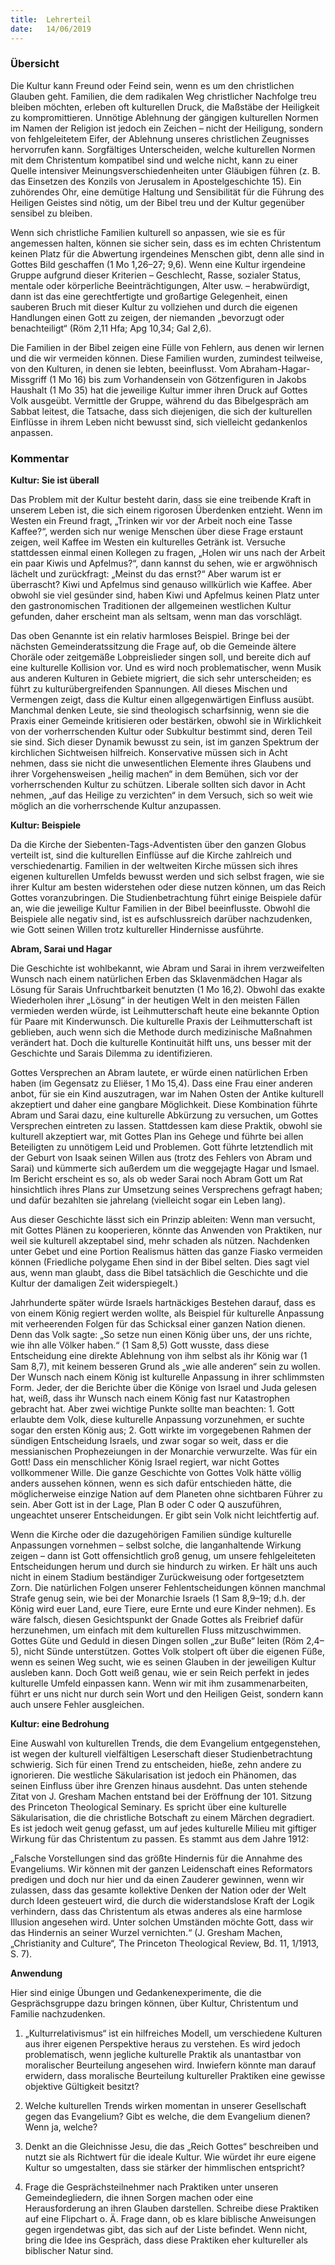 ```yaml
---
title:  Lehrerteil
date:   14/06/2019
---
```


### Übersicht

Die Kultur kann Freund oder Feind sein, wenn es um den christlichen Glauben geht. Familien, die dem radikalen Weg christlicher Nachfolge treu bleiben möchten, erleben oft kulturellen Druck, die Maßstäbe der Heiligkeit zu kompromittieren. Unnötige Ablehnung der gängigen kulturellen Normen im Namen der Religion ist jedoch ein Zeichen – nicht der Heiligung, sondern von fehlgeleitetem Eifer, der Ablehnung unseres christlichen Zeugnisses hervorrufen kann. Sorgfältiges Unterscheiden, welche kulturellen Normen mit dem Christentum kompatibel sind und welche nicht, kann zu einer Quelle intensiver Meinungsverschiedenheiten unter Gläubigen führen (z. B. das Einsetzen des Konzils von Jerusalem in Apostelgeschichte 15). Ein zuhörendes Ohr, eine demütige Haltung und Sensibilität für die Führung des Heiligen Geistes sind nötig, um der Bibel treu und der Kultur gegenüber sensibel zu bleiben.

Wenn sich christliche Familien kulturell so anpassen, wie sie es für angemessen halten, können sie sicher sein, dass es im echten Christentum keinen Platz für die Abwertung irgendeines Menschen gibt, denn alle sind in Gottes Bild geschaffen (1 Mo 1,26–27; 9,6). Wenn eine Kultur irgendeine Gruppe aufgrund dieser Kriterien – Geschlecht, Rasse, sozialer Status, mentale oder körperliche Beeinträchtigungen, Alter usw. – herabwürdigt, dann ist das eine gerechtfertigte und großartige Gelegenheit, einen sauberen Bruch mit dieser Kultur zu vollziehen und durch die eigenen Handlungen einen Gott zu zeigen, der niemanden „bevorzugt oder benachteiligt“ (Röm 2,11 Hfa; Apg 10,34; Gal 2,6).

Die Familien in der Bibel zeigen eine Fülle von Fehlern, aus denen wir lernen und die wir vermeiden können. Diese Familien wurden, zumindest teilweise, von den Kulturen, in denen sie lebten, beeinflusst. Vom Abraham-Hagar-Missgriff (1 Mo 16) bis zum Vorhandensein von Götzenfiguren in Jakobs Haushalt (1 Mo 35) hat die jeweilige Kultur immer ihren Druck auf Gottes Volk ausgeübt. Vermittle der Gruppe, während du das Bibelgespräch am Sabbat leitest, die Tatsache, dass sich diejenigen, die sich der kulturellen Einflüsse in ihrem Leben nicht bewusst sind, sich vielleicht gedankenlos anpassen.

### Kommentar

**Kultur: Sie ist überall**

Das Problem mit der Kultur besteht darin, dass sie eine treibende Kraft in unserem Leben ist, die sich einem rigorosen Überdenken entzieht. Wenn im Westen ein Freund fragt, „Trinken wir vor der Arbeit noch eine Tasse Kaffee?“, werden sich nur wenige Menschen über diese Frage erstaunt zeigen, weil Kaffee im Westen ein kulturelles Getränk ist. Versuche stattdessen einmal einen Kollegen zu fragen, „Holen wir uns nach der Arbeit ein paar Kiwis und Apfelmus?“, dann kannst du sehen, wie er argwöhnisch lächelt und zurückfragt: „Meinst du das ernst?“ Aber warum ist er überrascht? Kiwi und Apfelmus sind genauso willkürlich wie Kaffee. Aber obwohl sie viel gesünder sind, haben Kiwi und Apfelmus keinen Platz unter den gastronomischen Traditionen der allgemeinen westlichen Kultur gefunden, daher erscheint man als seltsam, wenn man das vorschlägt.

Das oben Genannte ist ein relativ harmloses Beispiel. Bringe bei der nächsten Gemeinderatssitzung die Frage auf, ob die Gemeinde ältere Choräle oder zeitgemäße Lobpreislieder singen soll, und bereite dich auf eine kulturelle Kollision vor. Und es wird noch problematischer, wenn Musik aus anderen Kulturen in Gebiete migriert, die sich sehr unterscheiden; es führt zu kulturübergreifenden Spannungen. All dieses Mischen und Vermengen zeigt, dass die Kultur einen allgegenwärtigen Einfluss ausübt. Manchmal denken Leute, sie sind theologisch scharfsinnig, wenn sie die Praxis einer Gemeinde kritisieren oder bestärken, obwohl sie in Wirklichkeit von der vorherrschenden Kultur oder Subkultur bestimmt sind, deren Teil sie sind. Sich dieser Dynamik bewusst zu sein, ist im ganzen Spektrum der kirchlichen Sichtweisen hilfreich. Konservative müssen sich in Acht nehmen, dass sie nicht die unwesentlichen Elemente ihres Glaubens und ihrer Vorgehensweisen „heilig machen“ in dem Bemühen, sich vor der vorherrschenden Kultur zu schützen. Liberale sollten sich davor in Acht nehmen, „auf das Heilige zu verzichten“ in dem Versuch, sich so weit wie möglich an die vorherrschende Kultur anzupassen.

**Kultur: Beispiele**

Da die Kirche der Siebenten-Tags-Adventisten über den ganzen Globus verteilt ist, sind die kulturellen Einflüsse auf die Kirche zahlreich und verschiedenartig. Familien in der weltweiten Kirche müssen sich ihres eigenen kulturellen Umfelds bewusst werden und sich selbst fragen, wie sie ihrer Kultur am besten widerstehen oder diese nutzen können, um das Reich Gottes voranzubringen. Die Studienbetrachtung führt einige Beispiele dafür an, wie die jeweilige Kultur Familien in der Bibel beeinflusste. Obwohl die Beispiele alle negativ sind, ist es aufschlussreich darüber nachzudenken, wie Gott seinen Willen trotz kultureller Hindernisse ausführte.

**Abram, Sarai und Hagar**

Die Geschichte ist wohlbekannt, wie Abram und Sarai in ihrem verzweifelten Wunsch nach einem natürlichen Erben das Sklavenmädchen Hagar als Lösung für Sarais Unfruchtbarkeit benutzten (1 Mo 16,2). Obwohl das exakte Wiederholen ihrer „Lösung“ in der heutigen Welt in den meisten Fällen vermieden werden würde, ist Leihmutterschaft heute eine bekannte Option für Paare mit Kinderwunsch. Die kulturelle Praxis der Leihmutterschaft ist geblieben, auch wenn sich die Methode durch medizinische Maßnahmen verändert hat. Doch die kulturelle Kontinuität hilft uns, uns besser mit der Geschichte und Sarais Dilemma zu identifizieren.

Gottes Versprechen an Abram lautete, er würde einen natürlichen Erben haben (im Gegensatz zu Eliëser, 1 Mo 15,4). Dass eine Frau einer anderen anbot, für sie ein Kind auszutragen, war im Nahen Osten der Antike kulturell akzeptiert und daher eine gangbare Möglichkeit. Diese Kombination führte Abram und Sarai dazu, eine kulturelle Abkürzung zu versuchen, um Gottes Versprechen eintreten zu lassen. Stattdessen kam diese Praktik, obwohl sie kulturell akzeptiert war, mit Gottes Plan ins Gehege und führte bei allen Beteiligten zu unnötigem Leid und Problemen. Gott führte letztendlich mit der Geburt von Isaak seinen Willen aus (trotz des Fehlers von Abram und Sarai) und kümmerte sich außerdem um die weggejagte Hagar und Ismael. Im Bericht erscheint es so, als ob weder Sarai noch Abram Gott um Rat hinsichtlich ihres Plans zur Umsetzung seines Versprechens gefragt haben; und dafür bezahlten sie jahrelang (vielleicht sogar ein Leben lang).

Aus dieser Geschichte lässt sich ein Prinzip ableiten: Wenn man versucht, mit Gottes Plänen zu kooperieren, könnte das Anwenden von Praktiken, nur weil sie kulturell akzeptabel sind, mehr schaden als nützen. Nachdenken unter Gebet und eine Portion Realismus hätten das ganze Fiasko vermeiden können (Friedliche polygame Ehen sind in der Bibel selten. Dies sagt viel aus, wenn man glaubt, dass die Bibel tatsächlich die Geschichte und die Kultur der damaligen Zeit widerspiegelt.)

Jahrhunderte später würde Israels hartnäckiges Bestehen darauf, dass es von einem König regiert werden wollte, als Beispiel für kulturelle Anpassung mit verheerenden Folgen für das Schicksal einer ganzen Nation dienen. Denn das Volk sagte: „So setze nun einen König über uns, der uns richte, wie ihn alle Völker haben.“ (1 Sam 8,5) Gott wusste, dass diese Entscheidung eine direkte Ablehnung von ihm selbst als ihr König war (1 Sam 8,7), mit keinem besseren Grund als „wie alle anderen“ sein zu wollen. Der Wunsch nach einem König ist kulturelle Anpassung in ihrer schlimmsten Form. Jeder, der die Berichte über die Könige von Israel und Juda gelesen hat, weiß, dass ihr Wunsch nach einem König fast nur Katastrophen gebracht hat. Aber zwei wichtige Punkte sollte man beachten: 1. Gott erlaubte dem Volk, diese kulturelle Anpassung vorzunehmen, er suchte sogar den ersten König aus; 2. Gott wirkte im vorgegebenen Rahmen der sündigen Entscheidung Israels, und zwar sogar so weit, dass er die messianischen Prophezeiungen in der Monarchie verwurzelte. Was für ein Gott! Dass ein menschlicher König Israel regiert, war nicht Gottes vollkommener Wille. Die ganze Geschichte von Gottes Volk hätte völlig anders aussehen können, wenn es sich dafür entschieden hätte, die möglicherweise einzige Nation auf dem Planeten ohne sichtbaren Führer zu sein. Aber Gott ist in der Lage, Plan B oder C oder Q auszuführen, ungeachtet unserer Entscheidungen. Er gibt sein Volk nicht leichtfertig auf.

Wenn die Kirche oder die dazugehörigen Familien sündige kulturelle Anpassungen vornehmen – selbst solche, die langanhaltende Wirkung zeigen – dann ist Gott offensichtlich groß genug, um unsere fehlgeleiteten Entscheidungen herum und durch sie hindurch zu wirken. Er hält uns auch nicht in einem Stadium beständiger Zurückweisung oder fortgesetztem Zorn. Die natürlichen Folgen unserer Fehlentscheidungen können manchmal Strafe genug sein, wie bei der Monarchie Israels (1 Sam 8,9–19; d.h. der König wird euer Land, eure Tiere, eure Ernte und eure Kinder nehmen). Es wäre falsch, diesen Gesichtspunkt der Gnade Gottes als Freibrief dafür herzunehmen, um einfach mit dem kulturellen Fluss mitzuschwimmen. Gottes Güte und Geduld in diesen Dingen sollen „zur Buße“ leiten (Röm 2,4–5), nicht Sünde unterstützen. Gottes Volk stolpert oft über die eigenen Füße, wenn es seinen Weg sucht, wie es seinen Glauben in der jeweiligen Kultur ausleben kann. Doch Gott weiß genau, wie er sein Reich perfekt in jedes kulturelle Umfeld einpassen kann. Wenn wir mit ihm zusammenarbeiten, führt er uns nicht nur durch sein Wort und den Heiligen Geist, sondern kann auch unsere Fehler ausgleichen.

**Kultur: eine Bedrohung**

Eine Auswahl von kulturellen Trends, die dem Evangelium entgegenstehen, ist wegen der kulturell vielfältigen Leserschaft dieser Studienbetrachtung schwierig. Sich für einen Trend zu entscheiden, hieße, zehn andere zu ignorieren. Die westliche Säkularisation ist jedoch ein Phänomen, das seinen Einfluss über ihre Grenzen hinaus ausdehnt. Das unten stehende Zitat von J. Gresham Machen entstand bei der Eröffnung der 101. Sitzung des Princeton Theological Seminary. Es spricht über eine kulturelle Säkularisation, die die christliche Botschaft zu einem Märchen degradiert. Es ist jedoch weit genug gefasst, um auf jedes kulturelle Milieu mit giftiger Wirkung für das Christentum zu passen. Es stammt aus dem Jahre 1912:

„Falsche Vorstellungen sind das größte Hindernis für die Annahme des Evangeliums. Wir können mit der ganzen Leidenschaft eines Reformators predigen und doch nur hier und da einen Zauderer gewinnen, wenn wir zulassen, dass das gesamte kollektive Denken der Nation oder der Welt durch Ideen gesteuert wird, die durch die widerstandslose Kraft der Logik verhindern, dass das Christentum als etwas anderes als eine harmlose Illusion angesehen wird. Unter solchen Umständen möchte Gott, dass wir das Hindernis an seiner Wurzel vernichten.“ (J. Gresham Machen, „Christianity and Culture“, The Princeton Theological Review, Bd. 11, 1/1913, S. 7).

**Anwendung**

Hier sind einige Übungen und Gedankenexperimente, die die Gesprächsgruppe dazu bringen können, über Kultur, Christentum und Familie nachzudenken.

1. „Kulturrelativismus“ ist ein hilfreiches Modell, um verschiedene Kulturen aus ihrer
eigenen Perspektive heraus zu verstehen. Es wird jedoch problematisch, wenn jegliche kulturelle Praktik als unantastbar von moralischer Beurteilung angesehen wird. Inwiefern könnte man darauf erwidern, dass moralische Beurteilung kultureller Praktiken eine gewisse objektive Gültigkeit besitzt?

2. Welche kulturellen Trends wirken momentan in unserer Gesellschaft gegen das Evangelium? Gibt es welche, die dem Evangelium dienen? Wenn ja, welche?

3. Denkt an die Gleichnisse Jesu, die das „Reich Gottes“ beschreiben und nutzt sie als Richtwert für die ideale Kultur. Wie würdet ihr eure eigene Kultur so umgestalten, dass sie stärker der himmlischen entspricht?

4. Frage die Gesprächsteilnehmer nach Praktiken unter unseren Gemeindegliedern, die ihnen Sorgen machen oder eine Herausforderung an ihren Glauben darstellen. Schreibe diese Praktiken auf eine Flipchart o. Ä. Frage dann, ob es klare biblische Anweisungen gegen irgendetwas gibt, das sich auf der Liste befindet. Wenn nicht, bring die Idee ins Gespräch, dass diese Praktiken eher kultureller als biblischer Natur sind.
